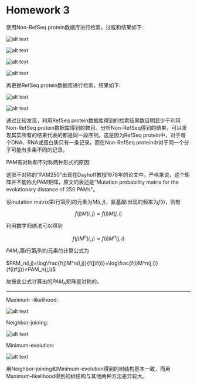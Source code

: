# Homework 3

使用Non-RefSeq protein数据库进行检索，过程和结果如下:

![alt text](https://github.com/qingningmengguodong/bioinfo_tsinghua/blob/master/img/homework3_fig2.png)

![alt text](https://github.com/qingningmengguodong/bioinfo_tsinghua/blob/master/img/homework3_fig5.png)

![alt text](https://github.com/qingningmengguodong/bioinfo_tsinghua/blob/master/img/homework3_fig6.png "Results in descriptions")

![alt text](https://github.com/qingningmengguodong/bioinfo_tsinghua/blob/master/img/homework3_fig7.png "Results in graphic summary")

再更换RefSeq protein数据库进行检索，结果如下:

![alt text](https://github.com/qingningmengguodong/bioinfo_tsinghua/blob/master/img/homework3_fig8.png)

![alt text](https://github.com/qingningmengguodong/bioinfo_tsinghua/blob/master/img/homework3_fig9.png)

通过比较发现，利用RefSeq protein数据库得到的检索结果数目明显少于利用Non-RefSeq protein数据库得到的数目。分析Non-RefSeq得到的结果，可以发现其实所有的结果代表的都是同一段序列。这是因为RefSeq protein中，对于每个DNA、RNA或蛋白质只有一条记录，而在Non-RefSeq protein中对于同一个分子可能有多条不同的记录。



PAM有对称和不对称两种形式的原因:

这张不对称的“PAM250”出现在Dayhoff教授1978年的论文中。严格来说，这个矩阵并不能称为PAM矩阵，原文的表述是“Mutation probability matrix for the evolutionary distance of 250 PAMs"。

设mutation matrix第$i$行第$j$列的元素为$M(i,j)$，氨基酸$i$出现的频率为$f(i)$，则有

$$f(j)M(i,j)=f(i)M(j,i)$$

利用数学归纳法可以得到

$$f(j)M^n(i,j)=f(i)M^n(j,i)$$

$PAM_{n}$第$i$行第$j$列的元素的计算公式为

$PAM_n(i,j)=\log\frac{f(j)M^n(i,j)}{f(j)f(i)}=\log\frac{f(i)M^n(j,i)}{f(i)f(j)}=PAM_n(j,i)$

故按此公式计算出的$PAM_n$矩阵是对称的。

---

Maximum -likelihood:

![alt text](https://github.com/qingningmengguodong/bioinfo_tsinghua/blob/master/img/max_likelihood.png)

Neighbor-joining:

![alt text](https://github.com/qingningmengguodong/bioinfo_tsinghua/blob/master/img/neighbourhood.png)

Minimum-evolution:

![alt text](https://github.com/qingningmengguodong/bioinfo_tsinghua/blob/master/img/minimum.png)

用Neighbor-joining和Minimum-evolution得到的树结构基本一致，而用Maximum-likelihood得到的树结构与其他两种方法差异较大。